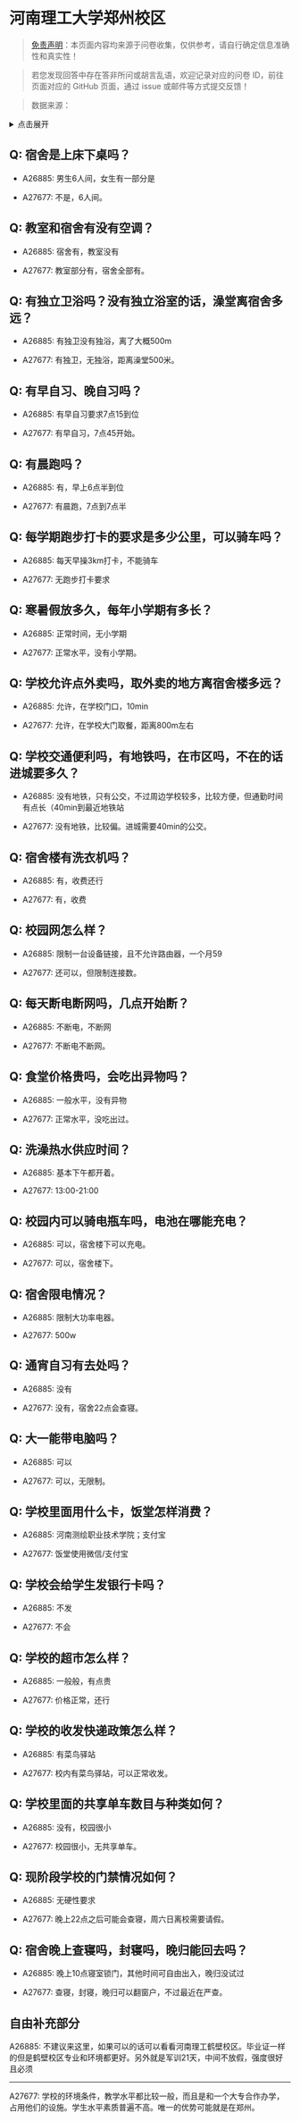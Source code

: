 # 河南理工大学郑州校区

> [免责声明](https://colleges.chat/#_3)：本页面内容均来源于问卷收集，仅供参考，请自行确定信息准确性和真实性！

> 若您发现回答中存在答非所问或胡言乱语，欢迎记录对应的问卷 ID，前往页面对应的 GitHub 页面，通过 issue 或邮件等方式提交反馈！

> 数据来源：

<details><summary>点击展开</summary>
<ul>
<li>A26885: 匿名 (2024 年 09 月)</li>
<li>A27677: 匿名 (2025 年 03 月)</li>
</ul>
</details>

## Q: 宿舍是上床下桌吗？

- A26885: 男生6人间，女生有一部分是

- A27677: 不是，6人间。

## Q: 教室和宿舍有没有空调？

- A26885: 宿舍有，教室没有

- A27677: 教室部分有，宿舍全部有。

## Q: 有独立卫浴吗？没有独立浴室的话，澡堂离宿舍多远？

- A26885: 有独卫没有独浴，离了大概500m

- A27677: 有独卫，无独浴，距离澡堂500米。

## Q: 有早自习、晚自习吗？

- A26885: 有早自习要求7点15到位

- A27677: 有早自习，7点45开始。

## Q: 有晨跑吗？

- A26885: 有，早上6点半到位

- A27677: 有晨跑，7点到7点半

## Q: 每学期跑步打卡的要求是多少公里，可以骑车吗？

- A26885: 每天早操3km打卡，不能骑车

- A27677: 无跑步打卡要求

## Q: 寒暑假放多久，每年小学期有多长？

- A26885: 正常时间，无小学期

- A27677: 正常水平，没有小学期。

## Q: 学校允许点外卖吗，取外卖的地方离宿舍楼多远？

- A26885: 允许，在学校门口，10min

- A27677: 允许，在学校大门取餐，距离800m左右

## Q: 学校交通便利吗，有地铁吗，在市区吗，不在的话进城要多久？

- A26885: 没有地铁，只有公交，不过周边学校较多，比较方便，但通勤时间有点长（40min到最近地铁站

- A27677: 没有地铁，比较偏。进城需要40min的公交。

## Q: 宿舍楼有洗衣机吗？

- A26885: 有，收费还行

- A27677: 有，收费

## Q: 校园网怎么样？

- A26885: 限制一台设备链接，且不允许路由器，一个月59

- A27677: 还可以，但限制连接数。

## Q: 每天断电断网吗，几点开始断？

- A26885: 不断电，不断网

- A27677: 不断电不断网。

## Q: 食堂价格贵吗，会吃出异物吗？

- A26885: 一般水平，没有异物

- A27677: 正常水平，没吃出过。

## Q: 洗澡热水供应时间？

- A26885: 基本下午都开着。

- A27677: 13:00-21:00

## Q: 校园内可以骑电瓶车吗，电池在哪能充电？

- A26885: 可以，宿舍楼下可以充电。

- A27677: 可以，宿舍楼下。

## Q: 宿舍限电情况？

- A26885: 限制大功率电器。

- A27677: 500w

## Q: 通宵自习有去处吗？

- A26885: 没有

- A27677: 没有，宿舍22点会查寝。

## Q: 大一能带电脑吗？

- A26885: 可以

- A27677: 可以，无限制。

## Q: 学校里面用什么卡，饭堂怎样消费？

- A26885: 河南测绘职业技术学院；支付宝

- A27677: 饭堂使用微信/支付宝

## Q: 学校会给学生发银行卡吗？

- A26885: 不发

- A27677: 不会

## Q: 学校的超市怎么样？

- A26885: 一般般，有点贵

- A27677: 价格正常，还行

## Q: 学校的收发快递政策怎么样？

- A26885: 有菜鸟驿站

- A27677: 校内有菜鸟驿站，可以正常收发。

## Q: 学校里面的共享单车数目与种类如何？

- A26885: 没有，校园很小

- A27677: 校园很小，无共享单车。

## Q: 现阶段学校的门禁情况如何？

- A26885: 无硬性要求

- A27677: 晚上22点之后可能会查寝，周六日离校需要请假。

## Q: 宿舍晚上查寝吗，封寝吗，晚归能回去吗？

- A26885: 晚上10点寝室锁门，其他时间可自由出入，晚归没试过

- A27677: 查寝，封寝，晚归可以翻窗户，不过最近在严查。

## 自由补充部分

A26885: 不建议来这里，如果可以的话可以看看河南理工鹤壁校区。毕业证一样的但是鹤壁校区专业和环境都更好。另外就是军训21天，中间不放假，强度很好且必须

***

A27677: 学校的环境条件，教学水平都比较一般，而且是和一个大专合作办学，占用他们的设施。学生水平素质普遍不高。唯一的优势可能就是在郑州。